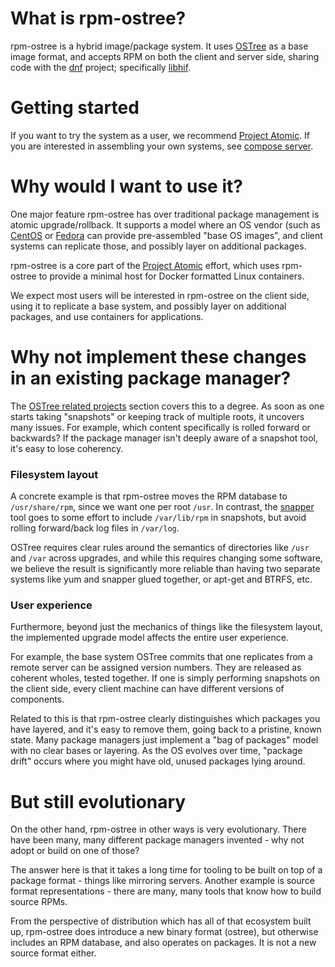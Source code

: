 # What is rpm-ostree?

rpm-ostree is a hybrid image/package system.  It uses
[OSTree](https://ostree.readthedocs.io/en/latest/) as a base image
format, and accepts RPM on both the client and server side, sharing
code with the [dnf](https://en.wikipedia.org/wiki/DNF_(software)) project;
specifically [libhif](https://github.com/rpm-software-management/libhif).

# Getting started

If you want to try the system as a user, we recommend
[Project Atomic](http://www.projectatomic.io/). If you are
interested in assembling your own systems, see
[compose server](manual/compose-server.md).

# Why would I want to use it?

One major feature rpm-ostree has over traditional package management
is atomic upgrade/rollback.  It supports a model where an OS vendor
(such as [CentOS](https://www.centos.org/) or
[Fedora](https://getfedora.org/) can provide pre-assembled "base OS
images", and client systems can replicate those, and possibly layer on
additional packages.

rpm-ostree is a core part of the [Project Atomic](http://www.projectatomic.io/)
effort, which uses rpm-ostree to provide a minimal host for
Docker formatted Linux containers.

We expect most users will be interested in rpm-ostree on the client
side, using it to replicate a base system, and possibly layer on
additional packages, and use containers for applications.

# Why not implement these changes in an existing package manager?

The [OSTree related projects](https://ostree.readthedocs.io/en/latest/manual/related-projects/)
section covers this to a degree.  As soon as one starts taking
"snapshots" or keeping track of multiple roots, it uncovers many
issues.  For example, which content specifically is rolled forward or
backwards?  If the package manager isn't deeply aware of a snapshot
tool, it's easy to lose coherency.

### Filesystem layout

A concrete example is that rpm-ostree moves the RPM database
to `/usr/share/rpm`, since we want one per root `/usr`.  In contrast,
the [snapper](http://snapper.io/) tool goes to some effort to
include `/var/lib/rpm` in snapshots, but
avoid rolling forward/back log files in `/var/log`.

OSTree requires clear rules around the semantics
of directories like `/usr` and `/var` across upgrades, and
while this requires changing some software, we believe the
result is significantly more reliable than having two separate
systems like yum and snapper glued together, or apt-get and BTRFS,
etc.

### User experience 

Furthermore, beyond just the mechanics of things like the filesystem
layout, the implemented upgrade model affects the entire user
experience.

For example, the base system OSTree commits that one replicates from a
remote server can be assigned version numbers.  They are
released as coherent wholes, tested together.  If one is simply
performing snapshots on the client side, every client machine
can have different versions of components.

Related to this is that rpm-ostree clearly distinguishes which
packages you have layered, and it's easy to remove them, going back to
a pristine, known state.  Many package managers just implement a "bag
of packages" model with no clear bases or layering.  As the OS evolves
over time, "package drift" occurs where you might have old, unused
packages lying around.

# But still evolutionary

On the other hand, rpm-ostree in other ways is very evolutionary.
There have been many, many different package managers invented -
why not adopt or build on one of those?

The answer here is that it takes a long time for tooling to be built
on top of a package format - things like mirroring servers.  Another
example is source format representations - there are many, many
tools that know how to build source RPMs.

From the perspective of distribution which has all of that ecosystem
built up, rpm-ostree does introduce a new binary format (ostree), but
otherwise includes an RPM database, and also operates on packages.  It
is not a new source format either.

